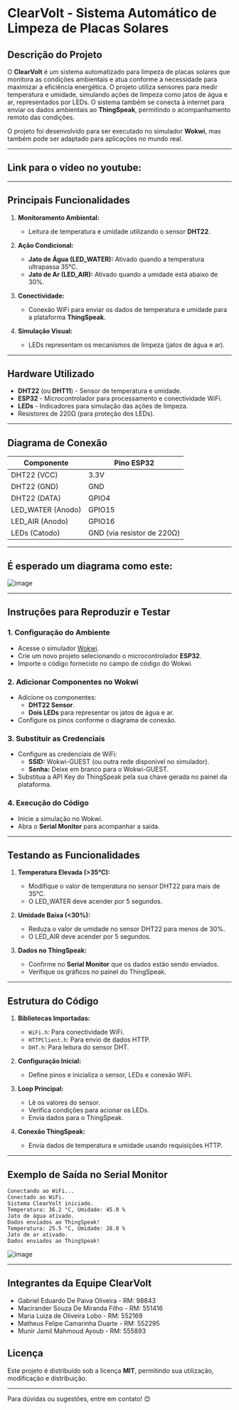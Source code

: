 
# ClearVolt - Sistema Automático de Limpeza de Placas Solares

## Descrição do Projeto

O **ClearVolt** é um sistema automatizado para limpeza de placas solares
que monitora as condições ambientais e atua conforme a necessidade para
maximizar a eficiência energética.
O projeto utiliza sensores para medir temperatura e umidade, simulando
ações de limpeza como jatos de água e ar, representados por LEDs.
O sistema também se conecta à internet para enviar os dados ambientais
ao **ThingSpeak**, permitindo o acompanhamento remoto das condições.

O projeto foi desenvolvido para ser executado no simulador **Wokwi**,
 mas também pode ser adaptado para aplicações no mundo real.

---

## Link para o vídeo no youtube: 

---

## Principais Funcionalidades

1. **Monitoramento Ambiental:**
   - Leitura de temperatura e umidade utilizando o sensor **DHT22**.

2. **Ação Condicional:**
   - **Jato de Água (LED_WATER):** Ativado quando a temperatura ultrapassa 35°C.
   - **Jato de Ar (LED_AIR):** Ativado quando a umidade está abaixo de 30%.

3. **Conectividade:**
   - Conexão WiFi para enviar os dados de temperatura e umidade para a plataforma **ThingSpeak**.

4. **Simulação Visual:**
   - LEDs representam os mecanismos de limpeza (jatos de água e ar).

---

## Hardware Utilizado

- **DHT22** (ou **DHT11**) - Sensor de temperatura e umidade.
- **ESP32** - Microcontrolador para processamento e conectividade WiFi.
- **LEDs** - Indicadores para simulação das ações de limpeza.
- Resistores de 220Ω (para proteção dos LEDs).

---

## Diagrama de Conexão

| Componente        | Pino ESP32     |
|--------------------|----------------|
| DHT22 (VCC)       | 3.3V          |
| DHT22 (GND)       | GND           |
| DHT22 (DATA)      | GPIO4         |
| LED_WATER (Anodo) | GPIO15        |
| LED_AIR (Anodo)   | GPIO16        |
| LEDs (Catodo)     | GND (via resistor de 220Ω) |

---

## É esperado um diagrama como este:

![image](https://github.com/user-attachments/assets/840b25b6-1582-46da-84b6-b7cbaef7c778)


---

## Instruções para Reproduzir e Testar

### 1. **Configuração do Ambiente**
   - Acesse o simulador [Wokwi](https://wokwi.com/).
   - Crie um novo projeto selecionando o microcontrolador **ESP32**.
   - Importe o código fornecido no campo de código do Wokwi.

### 2. **Adicionar Componentes no Wokwi**
   - Adicione os componentes:
     - **DHT22 Sensor**.
     - **Dois LEDs** para representar os jatos de água e ar.
   - Configure os pinos conforme o diagrama de conexão.

### 3. **Substituir as Credenciais**
   - Configure as credenciais de WiFi:
     - **SSID:** Wokwi-GUEST (ou outra rede disponível no simulador).
     - **Senha:** Deixe em branco para o Wokwi-GUEST.
   - Substitua a API Key do ThingSpeak pela sua chave gerada no painel da plataforma.

### 4. **Execução do Código**
   - Inicie a simulação no Wokwi.
   - Abra o **Serial Monitor** para acompanhar a saída.

---

## Testando as Funcionalidades

1. **Temperatura Elevada (>35°C):**
   - Modifique o valor de temperatura no sensor DHT22 para mais de 35°C.
   - O LED_WATER deve acender por 5 segundos.

2. **Umidade Baixa (<30%):**
   - Reduza o valor de umidade no sensor DHT22 para menos de 30%.
   - O LED_AIR deve acender por 5 segundos.

3. **Dados no ThingSpeak:**
   - Confirme no **Serial Monitor** que os dados estão sendo enviados.
   - Verifique os gráficos no painel do ThingSpeak.

---

## Estrutura do Código

1. **Bibliotecas Importadas:**
   - `WiFi.h`: Para conectividade WiFi.
   - `HTTPClient.h`: Para envio de dados HTTP.
   - `DHT.h`: Para leitura do sensor DHT.

2. **Configuração Inicial:**
   - Define pinos e inicializa o sensor, LEDs e conexão WiFi.

3. **Loop Principal:**
   - Lê os valores do sensor.
   - Verifica condições para acionar os LEDs.
   - Envia dados para o ThingSpeak.

4. **Conexão ThingSpeak:**
   - Envia dados de temperatura e umidade usando requisições HTTP.

---

## Exemplo de Saída no Serial Monitor

```
Conectando ao WiFi...
Conectado ao WiFi.
Sistema ClearVolt iniciado.
Temperatura: 36.2 °C, Umidade: 45.0 %
Jato de água ativado.
Dados enviados ao ThingSpeak!
Temperatura: 25.5 °C, Umidade: 28.0 %
Jato de ar ativado.
Dados enviados ao ThingSpeak!
```

![image](https://github.com/user-attachments/assets/f6be6778-3874-43b9-b0be-10ad0ee5c410)


---

## Integrantes da Equipe ClearVolt

- Gabriel Eduardo De Paiva Oliveira - RM: 98843
- Macirander Souza De Miranda Filho - RM: 551416
- Maria Luiza de Oliveira Lobo      - RM: 552169
- Matheus Felipe Camarinha Duarte   - RM: 552295
- Munir Jamil Mahmoud Ayoub         - RM: 555893


## Licença

Este projeto é distribuído sob a licença **MIT**, permitindo sua utilização, modificação e distribuição.

---

Para dúvidas ou sugestões, entre em contato! 😊

